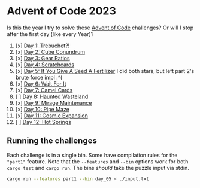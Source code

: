 # Advent of Code 2023

Is this the year I try to solve these [Advent of Code] challenges? Or will I
stop after the first day (like every Year)?

1. [x] [Day 1: Trebuchet?!](https://adventofcode.com/2023/day/1)
2. [x] [Day 2: Cube Conundrum](https://adventofcode.com/2023/day/2)
3. [x] [Day 3: Gear Ratios](https://adventofcode.com/2023/day/3)
4. [x] [Day 4: Scratchcards](https://adventofcode.com/2023/day/4)
5. [x] [Day 5: If You Give A Seed A Fertilizer](https://adventofcode.com/2023/day/5)
   I did both stars, but left part 2's brute force impl :^(
6. [x] [Day 6: Wait For It](https://adventofcode.com/2023/day/6)
7. [x] [Day 7: Camel Cards](https://adventofcode.com/2023/day/7)
8. [ ] [Day 8: Haunted Wasteland](https://adventofcode.com/2023/day/8)
9. [x] [Day 9: Mirage Maintenance](https://adventofcode.com/2023/day/9)
10. [x] [Day 10: Pipe Maze](https://adventofcode.com/2023/day/10)
11. [x] [Day 11: Cosmic Expansion](https://adventofcode.com/2023/day/11)
12. [ ] [Day 12: Hot Springs](https://adventofcode.com/2023/day/12)

## Running the challenges

Each challenge is in a single bin. Some have compilation rules for the
`"part1"` feature. Note that the `--features` and `--bin` options work for both
`cargo test` and `cargo run`. The bins *should* take the puzzle input via
stdin.

```bash
cargo run --features part1 --bin day_05 < ./input.txt
```

[Advent of Code]: <https://adventofcode.com/2023>
